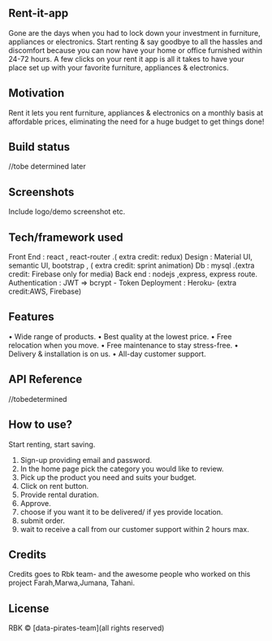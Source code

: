 ## Rent-it-app
Gone are the days when you had to lock down your investment in furniture, appliances or electronics. Start renting & say goodbye to all the hassles and discomfort because you can now have your home or office furnished within 24-72 hours. A few clicks on your rent it app is all it takes to have your place set up with your favorite furniture, appliances & electronics.

## Motivation
Rent it lets you rent furniture, appliances & electronics on a monthly basis at affordable prices, eliminating the need for a huge budget to get things done!

## Build status
//tobe determined later
 
## Screenshots
Include logo/demo screenshot etc.

## Tech/framework used
Front End : react , react-router  .( extra credit:  redux) 
Design : Material UI, semantic UI, bootstrap , ( extra credit:  sprint animation) 
Db : mysql .(extra credit: Firebase only for media)
Back end : nodejs ,express, express route.
Authentication : JWT => bcrypt - Token 
Deployment : Heroku- (extra credit:AWS, Firebase)

## Features
• Wide range of products.
• Best quality at the lowest price.
• Free relocation when you move.
• Free maintenance to stay stress-free.
• Delivery & installation is on us.
• All-day customer support.


## API Reference
//tobedetermined


## How to use?
Start renting, start saving.
1. Sign-up providing email and password.
2. In the home page pick the category you would like to review.
3. Pick up the product you need and suits your budget.
4. Click on rent button.
5. Provide rental duration.
6. Approve.
7. choose if you want it to be delivered/ if yes provide location.
8. submit order.
9. wait to receive a call from our customer support within 2 hours max.


## Credits
Credits goes to Rbk team- and the awesome people who worked on this project Farah,Marwa,Jumana, Tahani. 


## License
RBK © [data-pirates-team](all rights reserved)